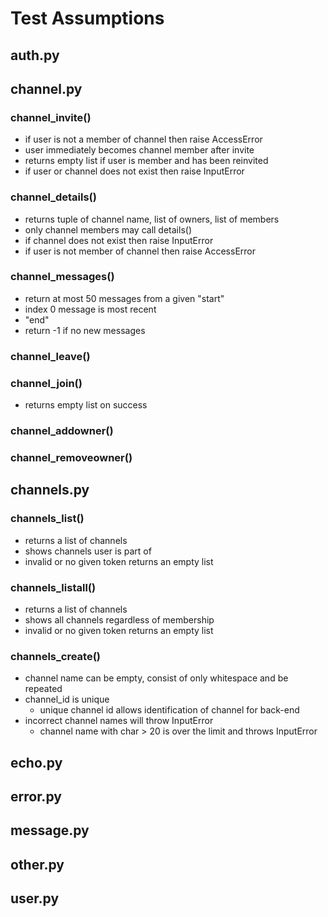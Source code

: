 # Test Assumptions

## auth.py

## channel.py

### channel_invite()
- if user is not a member of channel then raise AccessError
- user immediately becomes channel member after invite
- returns empty list if user is member and has been reinvited
- if user or channel does not exist then raise InputError

### channel_details()
- returns tuple of channel name, list of owners, list of members
- only channel members may call details()
- if channel does not exist then raise InputError
- if user is not member of channel then raise AccessError

### channel_messages()
- return at most 50 messages from a given "start"
- index 0 message is most recent
- "end" 
- return -1 if no new messages

### channel_leave()


### channel_join()
- returns empty list on success


### channel_addowner()


### channel_removeowner()

## channels.py

### channels_list()
- returns a list of channels
- shows channels user is part of
- invalid or no given token returns an empty list

### channels_listall()
- returns a list of channels
- shows all channels regardless of membership
- invalid or no given token returns an empty list

### channels_create()
- channel name can be empty, consist of only whitespace and be repeated
- channel_id is unique
    - unique channel id allows identification of channel for back-end
- incorrect channel names will throw InputError
    - channel name with char > 20 is over the limit and throws InputError

## echo.py

## error.py

## message.py

## other.py

## user.py
